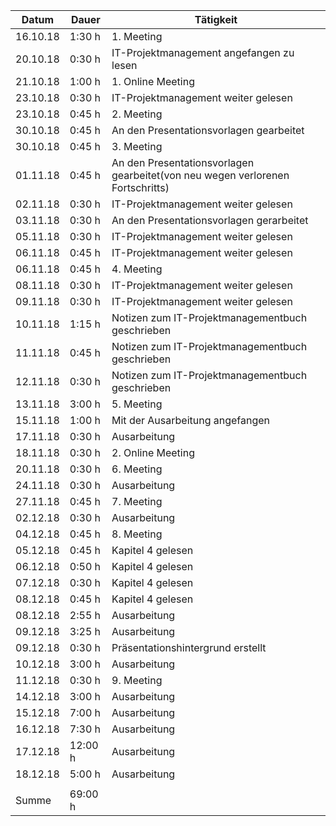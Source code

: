 Datum | Dauer | Tätigkeit
-------- | -------- | --------
16.10.18 | 1:30 h   | 1. Meeting
20.10.18 | 0:30 h   | IT-Projektmanagement angefangen zu lesen
21.10.18 | 1:00 h   | 1. Online Meeting
23.10.18 | 0:30 h   | IT-Projektmanagement weiter gelesen
23.10.18 | 0:45 h   | 2. Meeting
30.10.18 | 0:45 h   | An den Presentationsvorlagen gearbeitet
30.10.18 | 0:45 h   | 3. Meeting
01.11.18 | 0:45 h   | An den Presentationsvorlagen gearbeitet(von neu wegen verlorenen Fortschritts)
02.11.18 | 0:30 h   | IT-Projektmanagement weiter gelesen
03.11.18 | 0:30 h   | An den Presentationsvorlagen gerarbeitet
05.11.18 | 0:30 h   | IT-Projektmanagement weiter gelesen
06.11.18 | 0:45 h   | IT-Projektmanagement weiter gelesen
06.11.18 | 0:45 h   | 4. Meeting
08.11.18 | 0:30 h   | IT-Projektmanagement weiter gelesen
09.11.18 | 0:30 h   | IT-Projektmanagement weiter gelesen
10.11.18 | 1:15 h   | Notizen zum IT-Projektmanagementbuch geschrieben
11.11.18 | 0:45 h   | Notizen zum IT-Projektmanagementbuch geschrieben
12.11.18 | 0:30 h   | Notizen zum IT-Projektmanagementbuch geschrieben
13.11.18 | 3:00 h   | 5. Meeting
15.11.18 | 1:00 h   | Mit der Ausarbeitung angefangen
17.11.18 | 0:30 h   | Ausarbeitung
18.11.18 | 0:30 h   | 2. Online Meeting
20.11.18 | 0:30 h   | 6. Meeting
24.11.18 | 0:30 h   | Ausarbeitung 
27.11.18 | 0:45 h   | 7. Meeting
02.12.18 | 0:30 h   | Ausarbeitung
04.12.18 | 0:45 h   | 8. Meeting
05.12.18 | 0:45 h   | Kapitel 4 gelesen
06.12.18 | 0:50 h   | Kapitel 4 gelesen
07.12.18 | 0:30 h   | Kapitel 4 gelesen
08.12.18 | 0:45 h   | Kapitel 4 gelesen
08.12.18 | 2:55 h   | Ausarbeitung
09.12.18 | 3:25 h   | Ausarbeitung
09.12.18 | 0:30 h   | Präsentationshintergrund erstellt
10.12.18 | 3:00 h   | Ausarbeitung
11.12.18 | 0:30 h   | 9. Meeting
14.12.18 | 3:00 h   | Ausarbeitung
15.12.18 | 7:00 h   | Ausarbeitung
16.12.18 | 7:30 h   | Ausarbeitung
17.12.18 | 12:00 h  | Ausarbeitung
18.12.18 | 5:00 h   | Ausarbeitung
   |   |  
Summe | 69:00 h  |
